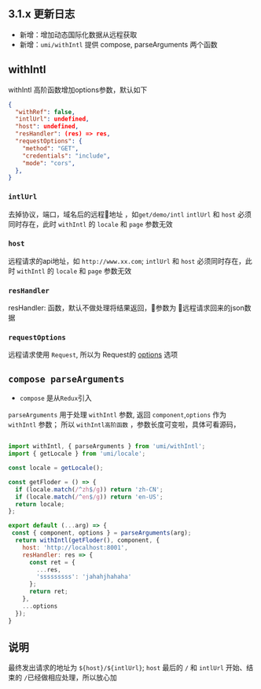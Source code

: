 ## 3.1.x 更新日志

+ 新增：增加动态国际化数据从远程获取
+ 新增：`umi/withIntl` 提供 compose, parseArguments 两个函数

## withIntl
withIntl 高阶函数增加options参数，默认如下

```json
{
  "withRef": false,
  "intlUrl": undefined,
  "host": undefined,
  "resHandler": (res) => res,
  "requestOptions": {
    "method": "GET",
    "credentials": "include",
    "mode": "cors",
  },
}
```
### `intlUrl`
去掉协议，端口，域名后的远程地址 ，如`get/demo/intl`
`intlUrl` 和 `host` 必须同时存在，此时 `withIntl` 的 `locale` 和 `page` 参数无效

### `host`
远程请求的api地址，如 `http://www.xx.com`;
`intlUrl` 和 `host` 必须同时存在，此时 `withIntl` 的 `locale` 和 `page` 参数无效

### `resHandler`
resHandler:  函数，默认不做处理将结果返回，参数为 远程请求回来的json数据

### `requestOptions`
远程请求使用  `Request`, 所以为 Request的 [options](https://developer.mozilla.org/zh-CN/docs/Web/API/Request) 选项

## `compose parseArguments`
 + `compose` 是从`Redux`引入

`parseArguments` 用于处理 `withIntl` 参数, 返回 `component`,`options` 作为 `withIntl` 参数；
所以 `withIntl高阶函数` ，参数长度可变啦，具体可看源码，

```js

import withIntl, { parseArguments } from 'umi/withIntl';
import { getLocale } from 'umi/locale';

const locale = getLocale();

const getFloder = () => {
  if (locale.match(/^zh$/g)) return 'zh-CN';
  if (locale.match(/^en$/g)) return 'en-US';
  return locale;
};

export default (...arg) => {
 const { component, options } = parseArguments(arg);
  return withIntl(getFloder(), component, {
    host: 'http://localhost:8001',
    resHandler: res => {
      const ret = {
        ...res,
        'sssssssss': 'jahahjhahaha'
      };
      return ret;
    },
    ...options
  });
}
```

## 说明

最终发出请求的地址为 `${host}/${intlUrl}`; `host` 最后的 `/` 和 `intlUrl` 开始、结束的 `/`已经做相应处理，所以放心加 



